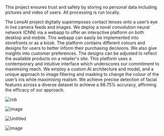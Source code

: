 This project ensures trust and safety by storing no personal data including pictures and video of users. All processing is run locally. 

The LensAI project digitally superimposes contact lenses onto a user’s eye in live camera feeds and images. We deploy a novel convolution neural network (CNN) via a webapp to offer an interactive platform on both desktop and mobile. This webapp can easily be implemented into storefronts or as a kiosk. The platform contains different colours and designs for users to better inform their purchasing decisions. We also give insights into customer preferences. The designs can be adjusted to reflect the available products on a retailer's site. This platform uses a contemporary and intuitive interface which underscores our commitment to maximising reach. We employ a custom AI architecture and model, and a unique approach to image filtering and masking to change the colour of the user’s iris while maximising realism. We achieve precise detection of facial features across a diverse dataset to achieve a 98.75% accuracy, affirming the efficacy of our approach.


![rob](https://github.com/WilliamSottoriva/LensAI/assets/60838237/eaefa745-fd65-4556-aa70-39a65d0089aa)

![image](https://github.com/WilliamSottoriva/LensAI/assets/60838237/8d280751-4734-4a0c-b9ca-725f4459f718)

![Untitled](https://github.com/WilliamSottoriva/LensAI/assets/60838237/c29a14f1-b119-4456-a327-6459b11d5e5f)

![image](https://github.com/WilliamSottoriva/LensAI/assets/60838237/10029c92-0507-47d8-b762-5be3533b9ee3)
